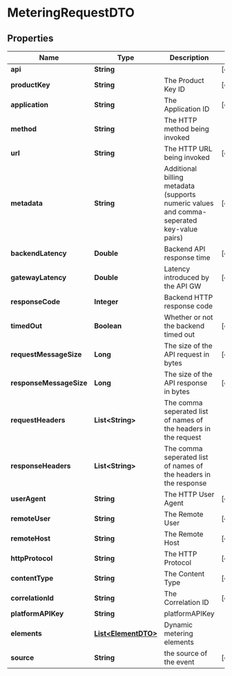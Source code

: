# MeteringRequestDTO

## Properties
Name | Type | Description | Notes
------------ | ------------- | ------------- | -------------
**api** | **String** |  |  [optional]
**productKey** | **String** | The Product Key ID |  [optional]
**application** | **String** | The Application ID |  [optional]
**method** | **String** | The HTTP method being invoked | 
**url** | **String** | The HTTP URL being invoked |  [optional]
**metadata** | **String** | Additional billing metadata (supports numeric values and comma-seperated key-value pairs) |  [optional]
**backendLatency** | **Double** | Backend API response time |  [optional]
**gatewayLatency** | **Double** | Latency introduced by the API GW |  [optional]
**responseCode** | **Integer** | Backend HTTP response code | 
**timedOut** | **Boolean** | Whether or not the backend timed out |  [optional]
**requestMessageSize** | **Long** | The size of the API request in bytes |  [optional]
**responseMessageSize** | **Long** | The size of the API response in bytes |  [optional]
**requestHeaders** | **List&lt;String&gt;** | The comma seperated list of names of the headers in the request | 
**responseHeaders** | **List&lt;String&gt;** | The comma seperated list of names of the headers in the response | 
**userAgent** | **String** | The HTTP User Agent |  [optional]
**remoteUser** | **String** | The Remote User |  [optional]
**remoteHost** | **String** | The Remote Host |  [optional]
**httpProtocol** | **String** | The HTTP Protocol |  [optional]
**contentType** | **String** | The Content Type |  [optional]
**correlationId** | **String** | The Correlation ID |  [optional]
**platformAPIKey** | **String** | platformAPIKey | 
**elements** | [**List&lt;ElementDTO&gt;**](ElementDTO.md) | Dynamic metering elements | 
**source** | **String** | the source of the event |  [optional]
